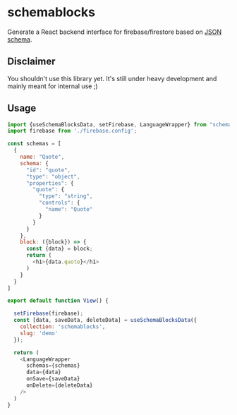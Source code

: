 # schemablocks
Generate a React backend interface for firebase/firestore based on [JSON schema](http://json-schema.org/).

## Disclaimer
You shouldn't use this library yet. It's still under heavy development and mainly meant for internal use ;)

## Usage

```javascript
import {useSchemaBlocksData, setFirebase, LanguageWrapper} from "schemablocks";
import firebase from './firebase.config';

const schemas = [
  {
    name: "Quote",
    schema: {
      "id": "quote",
      "type": "object",
      "properties": {
        "quote": {
          "type": "string",
          "controls": {
            "name": "Quote"
          }
        }
      }
    },
    block: ({block}) => {
      const {data} = block;
      return (
        <h1>{data.quote}</h1>
      )
    }
  }
]

export default function View() {

  setFirebase(firebase);
  const [data, saveData, deleteData] = useSchemaBlocksData({
    collection: 'schemablocks',
    slug: 'demo'
  });

  return (
    <LanguageWrapper 
      schemas={schemas} 
      data={data} 
      onSave={saveData} 
      onDelete={deleteData}
    />
  )
}
```
